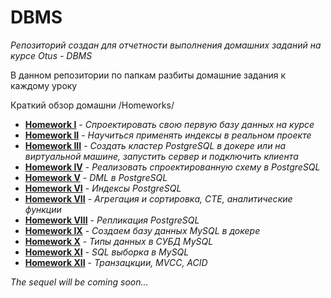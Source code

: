 # DBMS

*Репозиторий создан для отчетности выполнения домашних заданий на курсе Otus - DBMS*

В данном репозитории по папкам разбиты домашние задания к каждому уроку 

Краткий обзор домашни
/Homeworks/

* **[Homework I](/Homeworks%20/Homework%20I/README.md)** - *Спроектировать свою первую базу данных на курсе*
* **[Homework II](Homeworks%20/Homework%20II/README.md)** - *Научиться применять индексы в реальном проекте*
* **[Homework III](/Homeworks%20/Homework%20III/README.md)** - *Создать кластер PostgreSQL в докере или на виртуальной машине, запустить сервер и подключить клиента*
* **[Homework IV](/Homeworks%20/Homework%20IV/README.md)** - *Реализовать спроектированную схему в PostgreSQL*
* **[Homework V](/Homeworks%20/Homework%20V/README.md)** - *DML в PostgreSQL*
* **[Homework VI](/Homeworks%20/Homework%20VI/README.md)** - *Индексы PostgreSQL*
* **[Homework VII](/Homeworks%20/Homework%20VII/README.md)** - *Агрегация и сортировка, CTE, аналитические функции*
* **[Homework VIII](/Homeworks%20/Homework%20VIII/README.md)** - *Репликация PostgreSQL*
* **[Homework IX](/Homeworks%20/Homework%20IX/README.md)** - *Создаем базу данных MySQL в докере*
* **[Homework X](/Homeworks%20/Homework%20X/README.md)** - *Типы данных в СУБД MySQL*
* **[Homework XI](/Homeworks%20/Homework%20XI/README.md)** - *SQL выборка в MySQL*
* **[Homework XII](/Homeworks%20/Homework%20XII/README.md)** - *Транзацкции, MVCC, ACID*

*The sequel will be coming soon...*

